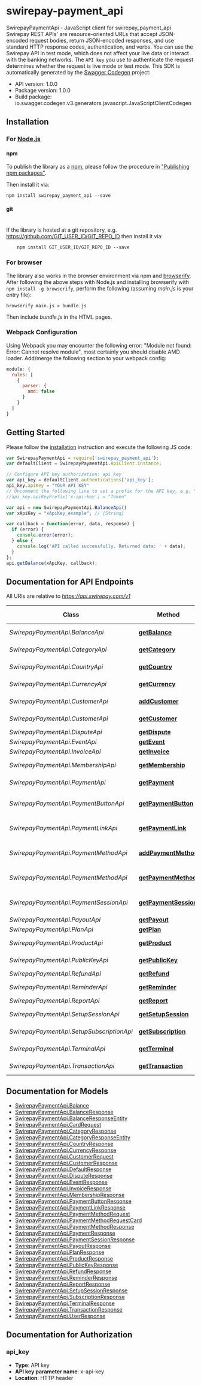# swirepay-payment_api

SwirepayPaymentApi - JavaScript client for swirepay_payment_api
Swirepay REST APIs' are resource-oriented URLs that accept JSON-encoded request bodies, return JSON-encoded responses, and use standard HTTP response codes, authentication, and verbs. You can use the Swirepay API in test mode, which does not affect your live data or interact with the banking networks. The `API key` you use to authenticate the request determines whether the request is live mode or test mode.
This SDK is automatically generated by the [Swagger Codegen](https://github.com/swagger-api/swagger-codegen) project:

- API version: 1.0.0
- Package version: 1.0.0
- Build package: io.swagger.codegen.v3.generators.javascript.JavaScriptClientCodegen

## Installation

### For [Node.js](https://nodejs.org/)

#### npm

To publish the library as a [npm](https://www.npmjs.com/),
please follow the procedure in ["Publishing npm packages"](https://docs.npmjs.com/getting-started/publishing-npm-packages).

Then install it via:

```shell
npm install swirepay_payment_api --save
```

#### git
#
If the library is hosted at a git repository, e.g.
https://github.com/GIT_USER_ID/GIT_REPO_ID
then install it via:

```shell
    npm install GIT_USER_ID/GIT_REPO_ID --save
```

### For browser

The library also works in the browser environment via npm and [browserify](http://browserify.org/). After following
the above steps with Node.js and installing browserify with `npm install -g browserify`,
perform the following (assuming *main.js* is your entry file):

```shell
browserify main.js > bundle.js
```

Then include *bundle.js* in the HTML pages.

### Webpack Configuration

Using Webpack you may encounter the following error: "Module not found: Error:
Cannot resolve module", most certainly you should disable AMD loader. Add/merge
the following section to your webpack config:

```javascript
module: {
  rules: [
    {
      parser: {
        amd: false
      }
    }
  ]
}
```

## Getting Started

Please follow the [installation](#installation) instruction and execute the following JS code:

```javascript
var SwirepayPaymentApi = require('swirepay_payment_api');
var defaultClient = SwirepayPaymentApi.ApiClient.instance;

// Configure API key authorization: api_key
var api_key = defaultClient.authentications['api_key'];
api_key.apiKey = "YOUR API KEY"
// Uncomment the following line to set a prefix for the API key, e.g. "Token" (defaults to null)
//api_key.apiKeyPrefix['x-api-key'] = "Token"

var api = new SwirepayPaymentApi.BalanceApi()
var xApiKey = "xApiKey_example"; // {String} 

var callback = function(error, data, response) {
  if (error) {
    console.error(error);
  } else {
    console.log('API called successfully. Returned data: ' + data);
  }
};
api.getBalance(xApiKey, callback);
```

## Documentation for API Endpoints

All URIs are relative to *https://api.swirepay.com/v1*

Class | Method | HTTP request | Description
------------ | ------------- | ------------- | -------------
*SwirepayPaymentApi.BalanceApi* | [**getBalance**](docs/BalanceApi.md#getBalance) | **GET** /balance | Get balance
*SwirepayPaymentApi.CategoryApi* | [**getCategory**](docs/CategoryApi.md#getCategory) | **GET** /category | Get category
*SwirepayPaymentApi.CountryApi* | [**getCountry**](docs/CountryApi.md#getCountry) | **GET** /country | Get country
*SwirepayPaymentApi.CurrencyApi* | [**getCurrency**](docs/CurrencyApi.md#getCurrency) | **GET** /currency | Get currency
*SwirepayPaymentApi.CustomerApi* | [**addCustomer**](docs/CustomerApi.md#addCustomer) | **POST** /customer | Add a customer
*SwirepayPaymentApi.CustomerApi* | [**getCustomer**](docs/CustomerApi.md#getCustomer) | **GET** /customer | Get customers
*SwirepayPaymentApi.DisputeApi* | [**getDispute**](docs/DisputeApi.md#getDispute) | **GET** /dispute | Get dispute
*SwirepayPaymentApi.EventApi* | [**getEvent**](docs/EventApi.md#getEvent) | **GET** /event | Get event
*SwirepayPaymentApi.InvoiceApi* | [**getInvoice**](docs/InvoiceApi.md#getInvoice) | **GET** /invoice | Get invoice
*SwirepayPaymentApi.MembershipApi* | [**getMembership**](docs/MembershipApi.md#getMembership) | **GET** /membership | Get membership
*SwirepayPaymentApi.PaymentApi* | [**getPayment**](docs/PaymentApi.md#getPayment) | **GET** /payment | Get payment
*SwirepayPaymentApi.PaymentButtonApi* | [**getPaymentButton**](docs/PaymentButtonApi.md#getPaymentButton) | **GET** /payment-button | Get payment button
*SwirepayPaymentApi.PaymentLinkApi* | [**getPaymentLink**](docs/PaymentLinkApi.md#getPaymentLink) | **GET** /payment-link | Get payment link
*SwirepayPaymentApi.PaymentMethodApi* | [**addPaymentMethod**](docs/PaymentMethodApi.md#addPaymentMethod) | **POST** /payment-method | Add a payment method
*SwirepayPaymentApi.PaymentMethodApi* | [**getPaymentMethod**](docs/PaymentMethodApi.md#getPaymentMethod) | **GET** /payment-method | Get payment methods
*SwirepayPaymentApi.PaymentSessionApi* | [**getPaymentSession**](docs/PaymentSessionApi.md#getPaymentSession) | **GET** /payment-session | Get payment sessions
*SwirepayPaymentApi.PayoutApi* | [**getPayout**](docs/PayoutApi.md#getPayout) | **GET** /payout | Get payout
*SwirepayPaymentApi.PlanApi* | [**getPlan**](docs/PlanApi.md#getPlan) | **GET** /plan | Get plan
*SwirepayPaymentApi.ProductApi* | [**getProduct**](docs/ProductApi.md#getProduct) | **GET** /product | Get product
*SwirepayPaymentApi.PublicKeyApi* | [**getPublicKey**](docs/PublicKeyApi.md#getPublicKey) | **GET** /public-key | Get public key
*SwirepayPaymentApi.RefundApi* | [**getRefund**](docs/RefundApi.md#getRefund) | **GET** /refund | Get refund
*SwirepayPaymentApi.ReminderApi* | [**getReminder**](docs/ReminderApi.md#getReminder) | **GET** /reminder | Get reminder
*SwirepayPaymentApi.ReportApi* | [**getReport**](docs/ReportApi.md#getReport) | **GET** /report | Get report
*SwirepayPaymentApi.SetupSessionApi* | [**getSetupSession**](docs/SetupSessionApi.md#getSetupSession) | **GET** /setup-session | Get setup session
*SwirepayPaymentApi.SetupSubscriptionApi* | [**getSubscription**](docs/SetupSubscriptionApi.md#getSubscription) | **GET** /subscription | Get subscription
*SwirepayPaymentApi.TerminalApi* | [**getTerminal**](docs/TerminalApi.md#getTerminal) | **GET** /terminal | Get terminal
*SwirepayPaymentApi.TransactionApi* | [**getTransaction**](docs/TransactionApi.md#getTransaction) | **GET** /transaction | Get transaction

## Documentation for Models

 - [SwirepayPaymentApi.Balance](docs/Balance.md)
 - [SwirepayPaymentApi.BalanceResponse](docs/BalanceResponse.md)
 - [SwirepayPaymentApi.BalanceResponseEntity](docs/BalanceResponseEntity.md)
 - [SwirepayPaymentApi.CardRequest](docs/CardRequest.md)
 - [SwirepayPaymentApi.CategoryResponse](docs/CategoryResponse.md)
 - [SwirepayPaymentApi.CategoryResponseEntity](docs/CategoryResponseEntity.md)
 - [SwirepayPaymentApi.CountryResponse](docs/CountryResponse.md)
 - [SwirepayPaymentApi.CurrencyResponse](docs/CurrencyResponse.md)
 - [SwirepayPaymentApi.CustomerRequest](docs/CustomerRequest.md)
 - [SwirepayPaymentApi.CustomerResponse](docs/CustomerResponse.md)
 - [SwirepayPaymentApi.DefaultResponse](docs/DefaultResponse.md)
 - [SwirepayPaymentApi.DisputeResponse](docs/DisputeResponse.md)
 - [SwirepayPaymentApi.EventResponse](docs/EventResponse.md)
 - [SwirepayPaymentApi.InvoiceResponse](docs/InvoiceResponse.md)
 - [SwirepayPaymentApi.MembershipResponse](docs/MembershipResponse.md)
 - [SwirepayPaymentApi.PaymentButtonResponse](docs/PaymentButtonResponse.md)
 - [SwirepayPaymentApi.PaymentLinkResponse](docs/PaymentLinkResponse.md)
 - [SwirepayPaymentApi.PaymentMethodRequest](docs/PaymentMethodRequest.md)
 - [SwirepayPaymentApi.PaymentMethodRequestCard](docs/PaymentMethodRequestCard.md)
 - [SwirepayPaymentApi.PaymentMethodResponse](docs/PaymentMethodResponse.md)
 - [SwirepayPaymentApi.PaymentResponse](docs/PaymentResponse.md)
 - [SwirepayPaymentApi.PaymentSessionResponse](docs/PaymentSessionResponse.md)
 - [SwirepayPaymentApi.PayoutResponse](docs/PayoutResponse.md)
 - [SwirepayPaymentApi.PlanResponse](docs/PlanResponse.md)
 - [SwirepayPaymentApi.ProductResponse](docs/ProductResponse.md)
 - [SwirepayPaymentApi.PublicKeyResponse](docs/PublicKeyResponse.md)
 - [SwirepayPaymentApi.RefundResponse](docs/RefundResponse.md)
 - [SwirepayPaymentApi.ReminderResponse](docs/ReminderResponse.md)
 - [SwirepayPaymentApi.ReportResponse](docs/ReportResponse.md)
 - [SwirepayPaymentApi.SetupSessionResponse](docs/SetupSessionResponse.md)
 - [SwirepayPaymentApi.SubscriptionResponse](docs/SubscriptionResponse.md)
 - [SwirepayPaymentApi.TerminalResponse](docs/TerminalResponse.md)
 - [SwirepayPaymentApi.TransactionResponse](docs/TransactionResponse.md)
 - [SwirepayPaymentApi.UserResponse](docs/UserResponse.md)

## Documentation for Authorization


### api_key

- **Type**: API key
- **API key parameter name**: x-api-key
- **Location**: HTTP header

